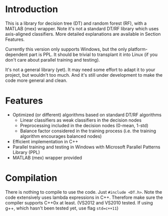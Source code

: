 Introduction
========

This is a library for decision tree (DT) and random forest (RF), with a MATLAB (mex) wrapper. 
Note it's not a standard DT/RF library which uses axis-aligned classifiers.
More detailed explanations are available in Section Features.

Currently this version only supports Windows, but the only platform-dependent part is PPL.
It should be trivial to transplant it into Linux (if you don't care about parallel training and testing).

It's not a general library (yet). 
It may need some effort to adapt it to your project, but wouldn't too much. 
And it's still under development to make the code more general and clean. 

Features
========
 * Optimized (or different) algorithms based on standard DT/RF algorithms
     * Linear classifiers as weak classifiers in the decision nodes
     * Preprocessing included in the decision nodes (0-mean, 1-std)
     * Balance factor considered in the training process (i.e. the training algorithm encourages balanced nodes)
 * Efficient implementation in C++
 * Parallel training and testing in Windows with Microsoft Parallel Patterns Library (PPL)
 * MATLAB (mex) wrapper provided

Compilation
=======
There is nothing to compile to use the code. Just `#include <DT.h>`.
Note the code extensively uses lambda expressions in C++.
Therefore make sure the compiler supports C++0x at least. (VS2012 and VS2010 tested. If using g++, which hasn't been tested yet, use flag `std=c++11`)
